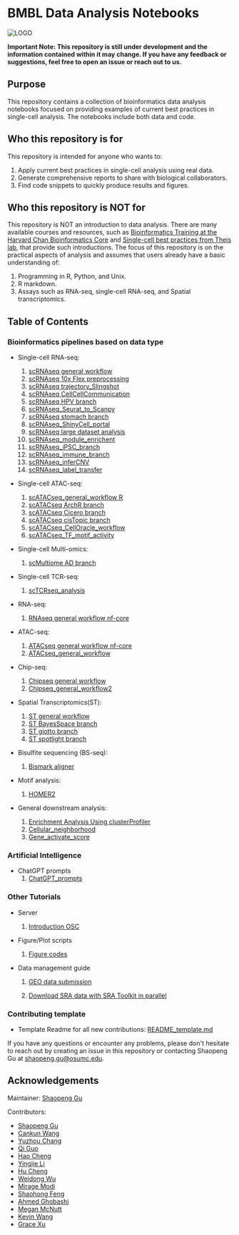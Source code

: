 # BMBL Data Analysis Notebooks

![LOGO](https://cpb-us-w2.wpmucdn.com/u.osu.edu/dist/0/72768/files/2020/07/bmbl_logo1-300x124.png)

**Important Note: This repository is still under development and the information contained within it may change. If you have any feedback or suggestions, feel free to open an issue or reach out to us.**

## Purpose

This repository contains a collection of bioinformatics data analysis notebooks focused on providing examples of current best practices in single-cell analysis. The notebooks include both data and code.

## Who this repository is for

This repository is intended for anyone who wants to:

1. Apply current best practices in single-cell analysis using real data.
2. Generate comprehensive reports to share with biological collaborators.
3. Find code snippets to quickly produce results and figures.

## Who this repository is NOT for

This repository is NOT an introduction to data analysis. There are many available courses and resources, such as [Bioinformatics Training at the Harvard Chan Bioinformatics Core](https://hbctraining.github.io/main/) and [Single-cell best practices from Theis lab](https://www.sc-best-practices.org/preamble.html), that provide such introductions. The focus of this repository is on the practical aspects of analysis and assumes that users already have a basic understanding of:

1. Programming in R, Python, and Unix.
2. R markdown.
3. Assays such as RNA-seq, single-cell RNA-seq, and Spatial transcriptomics.

## Table of Contents

### Bioinformatics pipelines based on data type

- Single-cell RNA-seq:
  1. [scRNAseq general workflow](./scRNAseq_general_workflow)
  2. [scRNAseq 10x Flex preprocessing](./scRNAseq_10x_Flex_preprocessing)
  3. [scRNAseq trajectory_Slingshot](./scRNAseq_trajectory_Slingshot)
  5. [scRNAseq CellCellCommunication](./scRNAseq_CellCellCommunication_branch)
  6. [scRNAseq HPV branch](./scRNAseq_HPV_branch)
  7. [scRNAseq_Seurat_to_Scanpy](./scRNAseq_Seurat_to_Scanpy)
  8. [scRNAseq stomach branch](./scRNAseq_stomach_branch)
  9. [scRNAseq_ShinyCell_portal](./scRNAseq_ShinyCell_portal)
  10. [scRNAseq large dataset analysis](./sc_LargeData_Sketch-based_Analysis)
  11. [scRNAseq_module_enrichent](./scRNAseq_module_enrichment)
  12. [scRNAseq_iPSC_branch](./scRNAseq_iPSC_branch)
  14. [scRNAseq_immune_branch](./scRNAseq_immune_branch)
  15. [scRNAseq_inferCNV](./scRNAseq_inferCNV)
  16. [scRNAseq_label_transfer](./scRNAseq_label_transfer_branch)

- Single-cell ATAC-seq:
  1. [scATACseq_general_workflow R](./scATACseq_general_workflow)
  3. [scATACseq ArchR branch](./scATACseq_ArchR_branch)
  4. [scATACseq Cicero branch](./scATACseq_cicero_branch)
  5. [scATACseq cisTopic branch](./scATACseq_cisTopic_branch)
  6. [scATACseq_CellOracle_workflow](./CellOracle%20workflow)
  7. [scATACseq_TF_motif_activity](./ChromVAR%20for%20single%20cell)

- Single-cell Multi-omics:
  1. [scMultiome AD branch](./scMultiome_AD_branch)
 
- Single-cell TCR-seq:
  1. [scTCRseq_analysis](./scTCRseq_analysis)

- RNA-seq:
  1. [RNAseq general workflow nf-core](./RNAseq_general_workflow_nfcore)

- ATAC-seq:
  1. [ATACseq general workflow nf-core](./ATAC-seq_preprocessing)
  2. [ATACseq_general_workflow](./Bulk_ATAC_general_workflow)
     
- Chip-seq:
  1. [Chipseq general workflow](./ChipSeq_general_workflow)
  2. [Chipseq_general_workflow2](./Chipseq_general_workflow2)
     
- Spatial Transcriptomics(ST):
  1. [ST general workflow](./ST_general_workflow)
  2. [ST BayesSpace branch](./ST_BayesSpace_branch)
  3. [ST giotto branch](./ST_giotto_branch)
  4. [ST spotlight branch](./ST_spotlight_branch)

- Bisulfite sequencing (BS-seq):
  1. [Bismark aligner](./BS-seq_Bismark_Aligner)
     
- Motif analysis:
  1. [HOMER2](./HOMER)
     
- General downstream analysis:
  1. [Enrichment Analysis Using clusterProfiler](./Pathway_enrichment_analysis_clusterProfier)
  2. [Cellular_neighborhood](./Cellular_neighborhood)
  3. [Gene_activate_score](./Gene_activate_score)

### Artificial Intelligence

- ChatGPT prompts
  1. [ChatGPT_prompts](./ChatGPT_prompts)

### Other Tutorials     
- Server
  1. [Introduction OSC](./Introduction_OSC)
     
- Figure/Plot scripts
  1. [Figure codes](./figure_code)
     
- Data management guide
  1. [GEO data submission](./GEO_data_submission)
     
  3. [Download SRA data with SRA Toolkit in parallel](./SRA_Data_Fetcher)

### Contributing template

- Template Readme for all new contributions: [README_template.md](./README_template.md)

If you have any questions or encounter any problems, please don't hesitate to reach out by creating an issue in this repository or contacting Shaopeng Gu at shaopeng.gu@osumc.edu.

## Acknowledgements

Maintainer: [Shaopeng Gu](https://github.com/ashinandjay)

Contributors:

- [Shaopeng Gu](https://github.com/ashinandjay)
- [Cankun Wang](https://github.com/Wang-Cankun)
- [Yuzhou Chang](https://github.com/BMEngineeR)
- [Qi Guo](https://github.com/1QiGuo)
- [Hao Cheng](https://github.com/chthub)
- [Yingjie Li](https://github.com/Rockiki)
- [Hu Cheng](https://github.com/chthub)
- [Weidong Wu](https://github.com/wvdon)
- [Mirage Modi](https://github.com/MirageModi)
- [Shaohong Feng](https://github.com/fengsh27)
- [Ahmed Ghobashi](https://github.com/Ahmed-Ghobashi)
- [Megan McNutt](https://github.com/meganmcnutt)
- [Kevin Wang](https://github.com/kevinwang23)
- [Grace Xu](https://github.com/gracexu27)
